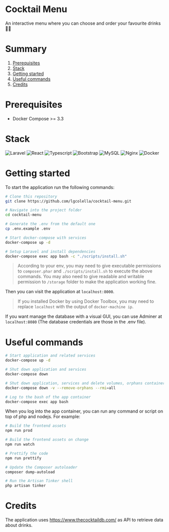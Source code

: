 # Cocktail Menu
An interactive menu where you can choose and order your favourite drinks 🍺🍹

# Summary
1. [Prerequisites](#Prerequisites)
2. [Stack](#stack)
3. [Getting started](#getting-started)
4. [Useful commands](#useful-commands)
5. [Credits](#credits)

# Prerequisites

- Docker Compose >= 3.3

# Stack

![Laravel](https://raw.githubusercontent.com/lgcolella/cocktail-menu/master/.repository/laravel.png "Laravel")
![React](https://raw.githubusercontent.com/lgcolella/cocktail-menu/master/.repository/react.png "React")
![Typescript](https://raw.githubusercontent.com/lgcolella/cocktail-menu/master/.repository/typescript.png "Typescript")
![Bootstrap](https://raw.githubusercontent.com/lgcolella/cocktail-menu/master/.repository/bootstrap.png "Bootstrap")
![MySQL](https://raw.githubusercontent.com/lgcolella/cocktail-menu/master/.repository/mysql.png "MySQL")
![Nginx](https://raw.githubusercontent.com/lgcolella/cocktail-menu/master/.repository/nginx.png "Nginx")
![Docker](https://raw.githubusercontent.com/lgcolella/cocktail-menu/master/.repository/docker.png "Docker")


# Getting started

To start the application run the following commands:

```sh
# Clone this repository
git clone https://github.com/lgcolella/cocktail-menu.git

# Navigate into the project folder
cd cocktail-menu

# Generate the .env from the default one
cp .env.example .env

# Start docker-compose with services
docker-compose up -d

# Setup Laravel and install dependencies
docker-compose exec app bash -c "./scripts/install.sh"
```
> According to your env, you may need to give executable permissions to `composer.phar` and `./scripts/install.sh` to execute the above commands. You may also need to give readable and writable permission to `/storage` folder to make the application working fine.

Then you can visit the application at `localhost:8000`.

> If you installed Docker by using Docker Toolbox, you may need to replace `localhost` with the output of `docker-machine ip`.

If you want manage the database with a visual GUI, you can use Adminer at `localhost:8080` (The database credentials are those in the .env file).

# Useful commands

```sh
# Start application and related services
docker-compose up -d

# Shut down application and services
docker-compose down

# Shut down application, services and delete volumes, orphans containers and images
docker-compose down -v --remove-orphans --rmi=all

# Log to the bash of the app container
docker-compose exec app bash
```

When you log into the app container, you can run any command or script on top of php and nodejs. For example:

```sh
# Build the frontend assets
npm run prod

# Build the frontend assets on change
npm run watch

# Prettify the code
npm run prettify

# Update the Composer autoloader
composer dump-autoload

# Run the Artisan Tinker shell
php artisan tinker
```

# Credits

The application uses https://www.thecocktaildb.com/ as API to retrieve data about drinks.
